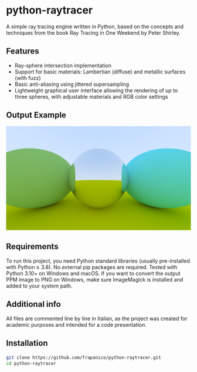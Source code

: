 # python-raytracer
A simple ray tracing engine written in Python, based on the concepts and techniques from the book Ray Tracing in One Weekend by Peter Shirley.

## Features
- Ray-sphere intersection implementation
- Support for basic materials: Lambertian (diffuse) and metallic surfaces (with fuzz)
- Basic anti-aliasing using jittered supersampling
- Lightweight graphical user interface allowing the rendering of up to three spheres, with adjustable materials and RGB color settings

## Output Example
![Pic](image.png)

## Requirements
To run this project, you need Python standard libraries (usually pre-installed with Python ≥ 3.8). No external pip packages are required. Tested with Python 3.10+ on Windows and macOS. If you want to convert the output PPM image to PNG on Windows, make sure ImageMagick is installed and added to your system path.

## Additional info
All files are commented line by line in Italian, as the project was created for academic purposes and intended for a code presentation.

## Installation
```bash
git clone https://github.com/frapanico/python-raytracer.git
cd python-raytracer


